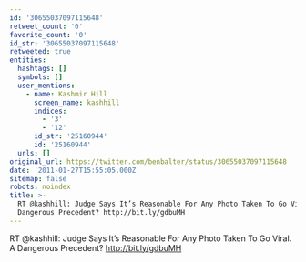 ```yaml
---
id: '30655037097115648'
retweet_count: '0'
favorite_count: '0'
id_str: '30655037097115648'
retweeted: true
entities:
  hashtags: []
  symbols: []
  user_mentions:
    - name: Kashmir Hill
      screen_name: kashhill
      indices:
        - '3'
        - '12'
      id_str: '25160944'
      id: '25160944'
  urls: []
original_url: https://twitter.com/benbalter/status/30655037097115648
date: '2011-01-27T15:55:05.000Z'
sitemap: false
robots: noindex
title: >-
  RT @kashhill: Judge Says It’s Reasonable For Any Photo Taken To Go Viral. A
  Dangerous Precedent? http://bit.ly/gdbuMH
---
```


RT @kashhill: Judge Says It’s Reasonable For Any Photo Taken To Go Viral. A Dangerous Precedent? http://bit.ly/gdbuMH